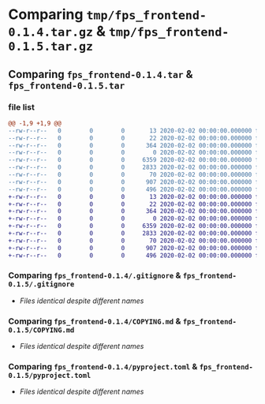# Comparing `tmp/fps_frontend-0.1.4.tar.gz` & `tmp/fps_frontend-0.1.5.tar.gz`

## Comparing `fps_frontend-0.1.4.tar` & `fps_frontend-0.1.5.tar`

### file list

```diff
@@ -1,9 +1,9 @@
--rw-r--r--   0        0        0       13 2020-02-02 00:00:00.000000 fps_frontend-0.1.4/MANIFEST.in
--rw-r--r--   0        0        0       22 2020-02-02 00:00:00.000000 fps_frontend-0.1.4/fps_frontend/__init__.py
--rw-r--r--   0        0        0      364 2020-02-02 00:00:00.000000 fps_frontend-0.1.4/fps_frontend/main.py
--rw-r--r--   0        0        0        0 2020-02-02 00:00:00.000000 fps_frontend-0.1.4/fps_frontend/py.typed
--rw-r--r--   0        0        0     6359 2020-02-02 00:00:00.000000 fps_frontend-0.1.4/.gitignore
--rw-r--r--   0        0        0     2833 2020-02-02 00:00:00.000000 fps_frontend-0.1.4/COPYING.md
--rw-r--r--   0        0        0       70 2020-02-02 00:00:00.000000 fps_frontend-0.1.4/README.md
--rw-r--r--   0        0        0      907 2020-02-02 00:00:00.000000 fps_frontend-0.1.4/pyproject.toml
--rw-r--r--   0        0        0      496 2020-02-02 00:00:00.000000 fps_frontend-0.1.4/PKG-INFO
+-rw-r--r--   0        0        0       13 2020-02-02 00:00:00.000000 fps_frontend-0.1.5/MANIFEST.in
+-rw-r--r--   0        0        0       22 2020-02-02 00:00:00.000000 fps_frontend-0.1.5/fps_frontend/__init__.py
+-rw-r--r--   0        0        0      364 2020-02-02 00:00:00.000000 fps_frontend-0.1.5/fps_frontend/main.py
+-rw-r--r--   0        0        0        0 2020-02-02 00:00:00.000000 fps_frontend-0.1.5/fps_frontend/py.typed
+-rw-r--r--   0        0        0     6359 2020-02-02 00:00:00.000000 fps_frontend-0.1.5/.gitignore
+-rw-r--r--   0        0        0     2833 2020-02-02 00:00:00.000000 fps_frontend-0.1.5/COPYING.md
+-rw-r--r--   0        0        0       70 2020-02-02 00:00:00.000000 fps_frontend-0.1.5/README.md
+-rw-r--r--   0        0        0      907 2020-02-02 00:00:00.000000 fps_frontend-0.1.5/pyproject.toml
+-rw-r--r--   0        0        0      496 2020-02-02 00:00:00.000000 fps_frontend-0.1.5/PKG-INFO
```

### Comparing `fps_frontend-0.1.4/.gitignore` & `fps_frontend-0.1.5/.gitignore`

 * *Files identical despite different names*

### Comparing `fps_frontend-0.1.4/COPYING.md` & `fps_frontend-0.1.5/COPYING.md`

 * *Files identical despite different names*

### Comparing `fps_frontend-0.1.4/pyproject.toml` & `fps_frontend-0.1.5/pyproject.toml`

 * *Files identical despite different names*

